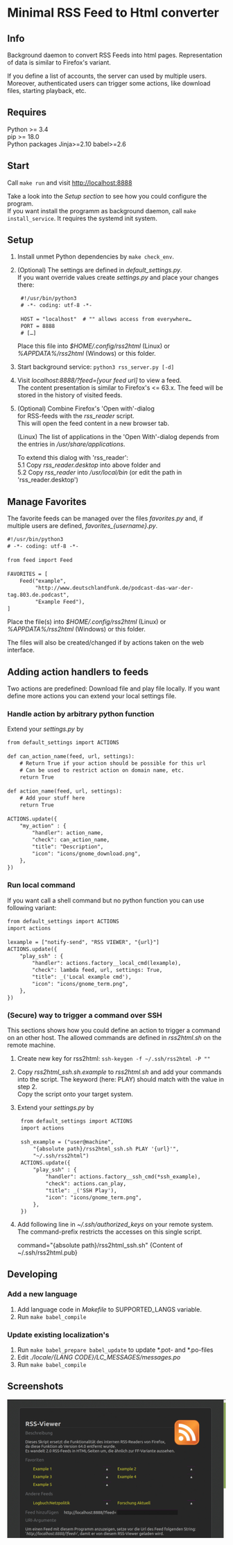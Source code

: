 Minimal RSS Feed to Html converter 
==================================


## Info

Background daemon to convert RSS Feeds into html pages.
Representation of data is similar to Firefox's variant.

If you define a list of accounts, the server can used by multiple
users. Moreover, authenticated users can trigger some actions, like
download files, starting playback, etc.


## Requires

Python >= 3.4  
pip >= 18.0  
Python packages Jinja>=2.10 babel>=2.6  


## Start

Call `make run` and visit <http://localhost:8888>

Take a look into the *Setup section* to see how you could
configure the program.  
If you want install the programm as background daemon,
call `make install_service`. It requires the systemd init system.


## Setup

1. Install unmet Python dependencies by `make check_env`.
2. (Optional) The settings are defined in *default_settings.py*.  
	If you want override values create *settings.py* and place your
	changes there:

		#!/usr/bin/python3
		# -*- coding: utf-8 -*-

		HOST = "localhost"  # "" allows access from everywhere…
		PORT = 8888
		# […]

	Place this file into *$HOME/.config/rss2html* (Linux) or  
	*%APPDATA%/rss2html* (Windows) or this folder.

3. Start background service: `python3 rss_server.py [-d]`

4. Visit *localhost:8888/?feed=[your feed url]* to view a feed.  
	The content presentation is similar to Firefox's <= 63.x.
	The feed will be stored in the history of visited feeds.

5. (Optional) Combine Firefox's 'Open with'-dialog  
	for RSS-feeds with the *rss_reader* script.  
	This will open the feed content in a new browser tab.

	(Linux)
	The list of applications in the 'Open With'-dialog
	depends from the entries in */usr/share/applications*.  

	To extend this dialog with 'rss_reader':  
	5.1 Copy *rss_reader.desktop* into above folder and  
	5.2 Copy *rss_reader* into */usr/local/bin* (or edit the path in 'rss_reader.desktop')


## Manage Favorites

The favorite feeds can be managed over the files *favorites.py* and, if multiple users are defined, *favorites_{username}.py*.

	#!/usr/bin/python3
	# -*- coding: utf-8 -*-

	from feed import Feed

	FAVORITES = [
	    Feed("example",
	         "http://www.deutschlandfunk.de/podcast-das-war-der-tag.803.de.podcast",
	         "Example Feed"),
	]

Place the file(s) into *$HOME/.config/rss2html* (Linux) or  
*%APPDATA%/rss2html* (Windows) or this folder.

The files will also be created/changed if by actions taken on the web interface.


## Adding action handlers to feeds

Two actions are predefined: Download file and play file locally.
If you want define more actions you can extend your local settings file.


### Handle action by arbitrary python function

Extend your *settings.py* by

	from default_settings import ACTIONS

	def can_action_name(feed, url, settings):
	    # Return True if your action should be possible for this url
	    # Can be used to restrict action on domain name, etc.
	    return True

	def action_name(feed, url, settings):
	    # Add your stuff here
	    return True

	ACTIONS.update({
	    "my_action" : {
	        "handler": action_name,
	        "check": can_action_name,
	        "title": "Description",
	        "icon": "icons/gnome_download.png",
	    },
	})

### Run local command
If you want call a shell command but no python function you can use
following variant:

	from default_settings import ACTIONS
	import actions

	lexample = ["notify-send", "RSS VIEWER", "{url}"]
	ACTIONS.update({
	    "play_ssh" : { 
	        "handler": actions.factory__local_cmd(lexample),
	        "check": lambda feed, url, settings: True,
	        "title": _('Local example cmd'),
	        "icon": "icons/gnome_term.png",
	    },
	})

### (Secure) way to trigger a command over SSH
This sections shows how you could define an action to
trigger a command on an other host. The allowed commands
are defined in *rss2html.sh* on the remote machine.  

1. Create new key for rss2html:
`ssh-keygen -f ~/.ssh/rss2html -P ""`

2. Copy *rss2html_ssh.sh.example* to *rss2html.sh* and add your
commands into the script. The keyword (here: PLAY) should match
with the value in step 2.  
Copy the script onto your target system.

3. Extend your *settings.py* by  

		from default_settings import ACTIONS
		import actions
	
		ssh_example = ("user@machine",
		    "{absolute path}/rss2html_ssh.sh PLAY '{url}'",
		    "~/.ssh/rss2html")
		ACTIONS.update({
		    "play_ssh" : { 
		        "handler": actions.factory__ssh_cmd(*ssh_example),
		        "check": actions.can_play,
		        "title": _('SSH Play'),
		        "icon": "icons/gnome_term.png",
		    },
		})

4. Add following line in *~/.ssh/authorized_keys* on your remote system.  
The command-prefix restricts the accesses on this single script.

	command="{absolute path}/rss2html_ssh.sh" {Content of ~/.ssh/rss2html.pub}


## Developing
### Add a new language
1. Add language code in *Makefile* to SUPPORTED_LANGS variable.
2. Run `make babel_compile`


### Update existing localization's
1. Run `make babel_prepare babel_update` to update \*.pot- and \*.po-files
2. Edit *./locale/{LANG CODE}/LC_MESSAGES/messages.po*
3. Run `make babel_compile`

## Screenshots
[![Overview in dark theme](screenshots/screenshot_01.png)](screenshots/README.md)
